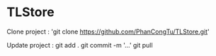 # TLStore

Clone project :
  'git clone https://github.com/PhanCongTu/TLStore.git'
  
Update project :
  git add .
  git commit -m '...'
  git pull

